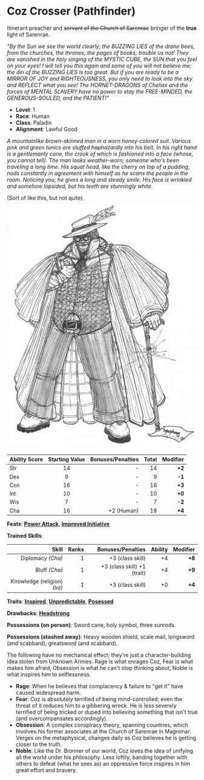 # Coz Crosser (Pathfinder)

Itinerant preacher and ~~servant of the Church of Sarenrae~~ bringer of the **true** light of Sarenrae.

*"By the Sun we see the world clearly; the BUZZING LIES of the drone bees, from the churches, the thrones, the pages of books, trouble us not! They are vanished in the holy singing of the MYSTIC CUBE, the SUN that you feel on your eyes! I will tell you this again and some of you will not believe me; the din of the BUZZING LIES is too great. But if you are ready to be a MIRROR OF JOY and RIGHTEOUSNESS, you only need to look into the sky and REFLECT what you see! The HORNET-DRAGONS of Cheliax and the forces of MENTAL SLAVERY have no power to stay the FREE-MINDED, the GENEROUS-SOULED, and the PATIENT!"*

  * **Level**: 1
  * **Race**: Human
  * **Class**: Paladin
  * **Alignment**: Lawful Good

*A mountainlike brown-skinned man in a worn honey-colored suit. Various pink and green tunics are stuffed haphazardly into his belt. In his right hand is a gentlemanly cane, the crook of which is fashioned into a face (whose, you cannot tell). The man looks weather-worn; someone who's been traveling a long time. His squat head, like the cherry on top of a pudding, nods constantly in agreement with himself as he scans the people in the room. Noticing you, he gives a long and steady smile. His face is wrinkled and somehow lopsided, but his teeth are stunningly white.*

(Sort of like this, but not quite).
![Fiddler's Green from Sandman](sandman___fiddler__s_green_by_newvani.jpg)

| Ability Score | Starting Value | Bonuses/Penalties  |  Total  | Modifier |
| ------------- |:--------------:| ------------------:|--------:|---------:|
| Str           | 14             | -                  | 14      | **+2**   |
| Dex           | 9              | -                  | 9       | **-1**   |
| Con           | 16             | -                  | 16      | **+3**   |
| Int           | 10             | -                  | 10      | **+0**   |
| Wis           | 7              | -                  | 7       | **-2**   |
| Cha           | 16             | +2 (Human)         | 18      | **+4**   |

**Feats**: [**Power Attack**](http://www.d20pfsrd.com/feats/combat-feats/power-attack-combat---final), [**Improved Initiative**](http://www.d20pfsrd.com/feats/combat-feats/improved-initiative-combat---final)
      
**Trained Skills**:

| Skill                        | Ranks         | Bonuses/Penalties            |  Ability| Modifier |
| ----------------------------:|--------------:| ----------------------------:|--------:|---------:|
| Diplomacy *(Cha)*            | 1             | +3 (class skill)             | +4      | **+8**   |
| Bluff *(Cha)*                | 1             | +3 (class skill) +1 (trait)  | +4      | **+9**   |
| Knowledge (religion) *(Int)* | 1             | +3 (class skill)             | +0      | **+4**   |

**Traits**: [**Inspired**](http://www.d20pfsrd.com/traits/faith-traits/inspired), [**Unpredictable**](http://www.d20pfsrd.com/traits/social-traits/unpredictable), [**Posessed**](http://www.d20pfsrd.com/traits/magic-traits/possessed)

**Drawbacks**: [**Headstrong**](http://www.d20pfsrd.com/traits/drawbacks/headstrong)

**Possessions (on person)**: Sword cane, holy symbol, three sunrods.

**Possessions (stashed away)**: Heavy wooden shield, scale mail, longsword (and scabbard), greatsword (and scabbard).

The following have no mechanical effect; they're just a character-building idea stolen from Unknown Armies. Rage is what enrages Coz, Fear is what makes him afraid, Obsession is what he can't stop thinking about, Noble is what inspires him to selflessness.

  * **Rage**: When he believes that complacency & failure to "get it" have caused widespread harm. 
  * **Fear**: Coz is absolutely terrified of being mind-controlled; even the threat of it reduces him to a gibbering wreck. He is less severely terrified of being tricked or duped into believing something that isn't true (and overcompensates accordingly).
  * **Obsession**: A complex conspiracy theory, spanning countries, which involves his former associates at the Church of Sarenrae in Magnimar. Verges on the metaphysical, changes daily as Coz believes he is getting closer to the truth.
  * **Noble**: Like the Dr. Bronner of our world, Coz loves the idea of unifying all the world under his philosophy. Less loftily, banding together with others to defeat (what he sees as) an oppressive force inspires in him great effort and bravery.
